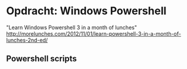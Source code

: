 # Opdracht: Windows Powershell #
"Learn Windows Powershell 3 in a month of lunches"
http://morelunches.com/2012/11/01/learn-powershell-3-in-a-month-of-lunches-2nd-ed/


## Powershell scripts ##

